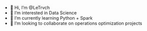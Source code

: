 - 👋 Hi, I’m @LeTrvch
- 👀 I’m interested in Data Science
- 🌱 I’m currently learning Python + Spark
- 💞️ I’m looking to collaborate on operations optimization projects
